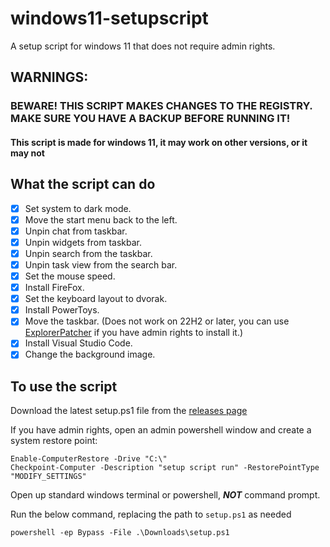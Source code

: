 # windows11-setupscript
A setup script for windows 11 that does not require admin rights.

## WARNINGS:

### BEWARE! THIS SCRIPT MAKES CHANGES TO THE REGISTRY. MAKE SURE YOU HAVE A BACKUP BEFORE RUNNING IT!

#### This script is made for windows 11, it may work on other versions, or it may not

## What the script can do

- [x] Set system to dark mode.
- [x] Move the start menu back to the left.
- [x] Unpin chat from taskbar.
- [x] Unpin widgets from taskbar.
- [x] Unpin search from the taskbar.
- [x] Unpin task view from the search bar.
- [x] Set the mouse speed.
- [x] Install FireFox.
- [x] Set the keyboard layout to dvorak.
- [x] Install PowerToys.
- [x] Move the taskbar. (Does not work on 22H2 or later, you can use [ExplorerPatcher](https://github.com/valinet/ExplorerPatcher/releases) if you have admin rights to install it.)
- [x] Install Visual Studio Code.
- [x] Change the background image. 

## To use the script

Download the latest setup.ps1 file from the [releases page](https://github.com/starchyunderscore/windows11-setupscript/releases/latest)

If you have admin rights, open an admin powershell window and create a system restore point:

```
Enable-ComputerRestore -Drive "C:\"
Checkpoint-Computer -Description "setup script run" -RestorePointType "MODIFY_SETTINGS"
```

Open up standard windows terminal or powershell, ***NOT*** command prompt.

Run the below command, replacing the path to `setup.ps1` as needed

```
powershell -ep Bypass -File .\Downloads\setup.ps1
```
